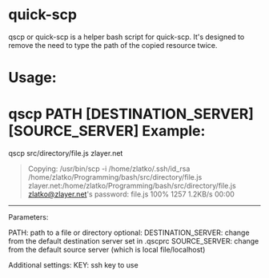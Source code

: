 quick-scp
=========

qscp or quick-scp is a helper bash script for quick-scp. It's designed to remove the need to type the path of the copied resource twice.

Usage:
======

   qscp PATH [DESTINATION_SERVER] [SOURCE_SERVER]
Example:
========
 qscp src/directory/file.js zlayer.net
> Copying: /usr/bin/scp -i /home/zlatko/.ssh/id_rsa /home/zlatko/Programming/bash/src/directory/file.js zlayer.net:/home/zlatko/Programming/bash/src/directory/file.js
> zlatko@zlayer.net's password:
> file.js                                                             100%  1257  1.2KB/s 00:00

-----------
Parameters:


  PATH: path to a file or directory
optional:
  DESTINATION_SERVER: change from the default destination server set in .qscprc
  SOURCE_SERVER:  change from the default source server (which is local file/localhost)

Additional settings:
  KEY: ssh key to use


